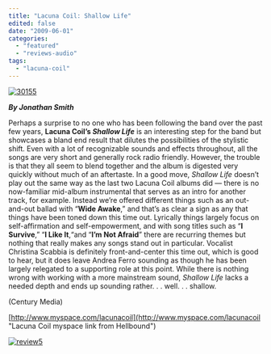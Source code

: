 ```yaml
---
title: "Lacuna Coil: Shallow Life"
edited: false
date: "2009-06-01"
categories:
  - "featured"
  - "reviews-audio"
tags:
  - "lacuna-coil"
---
```


[![30155](http://www.hellbound.ca/wp-content/uploads/2009/05/30155.jpg "30155")](http://www.hellbound.ca/wp-content/uploads/2009/05/30155.jpg)

_**By Jonathan Smith**_

Perhaps a surprise to no one who has been following the band over the past few years, **Lacuna Coil’s _Shallow Life_** is an interesting step for the band but showcases a bland end result that dilutes the possibilities of the stylistic shift. Even with a lot of recognizable sounds and effects throughout, all the songs are very short and generally rock radio friendly. However, the trouble is that they all seem to blend together and the album is digested very quickly without much of an aftertaste. In a good move, _Shallow Life_ doesn’t play out the same way as the last two Lacuna Coil albums did — there is no now-familiar mid-album instrumental that serves as an intro for another track, for example. Instead we’re offered different things such as an out-and-out ballad with “**Wide Awake**,” and that’s as clear a sign as any that things have been toned down this time out. Lyrically things largely focus on self-affirmation and self-empowerment, and with song titles such as “**I Survive**,” “**I Like It**,“and “**I’m Not Afraid**” there are recurring themes but nothing that really makes any songs stand out in particular. Vocalist Christina Scabbia is definitely front-and-center this time out, which is good to hear, but it does leave Andrea Ferro sounding as though he has been largely relegated to a supporting role at this point. While there is nothing wrong with working with a more mainstream sound, _Shallow Life_ lacks a needed depth and ends up sounding rather. . . well. . . shallow.

(Century Media)

[http://www.myspace.com/lacunacoil](http://www.myspace.com/lacunacoil "Lacuna Coil myspace link from Hellbound")

[![review5](http://www.hellbound.ca/wp-content/uploads/2009/05/review5.png "review5")](http://www.hellbound.ca/wp-content/uploads/2009/05/review5.png)
